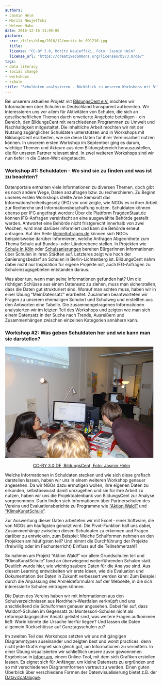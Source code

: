 ```yaml
---
authors: 
- Jasmin Helm
- Moritz Neujeffski
- Helene Hahn
date: 2016-12-16 11:00:00
picture:
  src: /files/blog/2016/12/moritz_bc_091216.jpg
  title: 
  license: "CC-BY 3.0, Moritz Neujeffski, Foto: Jasmin Helm"
  license_url: "https://creativecommons.org/licenses/by/3.0/de/"
tags:
- data literacy
- social change
- workshops
- schule
title: "Schuldaten analysieren - Rückblick zu unseren Workshops mit BildungsCent e.V."
---
```


Bei unserem aktuellen Projekt mit [BildungsCent e.V.](http://www.bildungscent.de/) möchten wir Informationen über Schulen in Deutschland transparent aufbereiten. Wir interessieren uns vor allem für Aktivitäten von Schulen, die sich an gesellschaftlichen Themen durch erweiterte Angebote beteiligen - ein Bereich, den BildungsCent mit verschiedenen Programmen zu Umwelt und Nachhaltigkeit mitgestaltet. Die inhaltliche Arbeit möchten wir mit der Nutzung zugänglicher Schuldaten unterstützen und in Workshops mit BildungsCent erarbeiten, wie sie diese Daten für ihrer Vereinsarbeit nutzen können.
In unserem ersten Workshop im September ging es darum, wichtige Themen und Akteure aus dem Bildungsbereich herauszustellen, die für unseren Partner relevant sind. In zwei weiteren Workshops sind wir nun tiefer in die Daten-Welt eingetaucht. 

### Workshop #1: Schuldaten - Wo sind sie zu finden und was ist zu beachten?
Datenportale enthalten viele Informationen zu diversen Themen, doch gibt es noch andere Wege, Daten anzufragen bzw. zu recherchieren. Zu Beginn unseres ersten Workshops stellte Arne Semsrott das Informationsfreiheitsgesetz (IFG) vor und zeigte, wie NGOs es in ihrer Arbeit zur Recherche und Informationsbeschaffung nutzen. Schuldaten können ebenso per IFG angefragt werden: Über die Plattform [FragdenStaat.de](https://fragdenstaat.de/) können IFG-Anfragen vereinfacht an eine ausgewählte Behörde gestellt werden. Antwortet eine Behörde nicht fristgerecht innerhalb von zwei Wochen, wird man darüber informiert und kann die Behörde erneut anfragen. Auf der Seite [kleineAnfragen.de](https://kleineanfragen.de/) können sich NGOs beispielsweise darüber informieren, welche Anfragen Abgeordnete zum Thema Schule auf Bundes- oder Länderebene stellen. In Projekten wie [Schule in Köln](http://schuleninkoeln.github.io/) oder [Schulsanierungen](http://schulsanierung.tursics.de/) bereiten BürgerInnen Informationen über Schulen in ihren Städten auf. Letzteres zeigt wie hoch der Sanierungsbedarf an Schulen in Berlin-Lichtenberg ist. BildungsCent nahm dabei nicht nur Inspiration für eigene Projekte mit, auch IFG-Anfragen zu Schuleinzugsgebieten entstanden daraus.

Was aber tun, wenn man seine Informationen gefunden hat? Um die richtigen Schlüsse aus einem Datensatz zu ziehen, muss man sicherstellen, dass die Daten gut strukturiert sind. Worauf man achten muss, haben wir in einer Übung “MeinDatensatz” erarbeitet. Zusammen beantworteten wir Fragen zu unserem ehemaligen Schulort und Schulweg und erstellten aus den Antworten eine Tabelle. Die zusammengetragenen Informationen analysierten wir im letzten Teil des Workshops und zeigten wie man sich einem Datensatz in der Suche nach Trends, Ausreißern und Zusammenhängen zwischen einzelnen Kategorien annähern kann.


### Workshop #2: Was geben Schuldaten her und wie kann man sie darstellen?

![BildungsCent](/files/blog/2016/12/Uebung_bc_091216.JPG "BildungsCent")<center>[CC-BY 3.0 DE, BildungsCent, Foto: Jasmin Helm](https://creativecommons.org/licenses/by/3.0/de/)</center>

Welche Informationen in Schuldaten stecken und wie sich diese grafisch darstellen lassen, haben wir uns in einem weiteren Workshop genauer angesehen. Da wir NGOs dazu ermutigen wollen, ihre eigenen Daten zu erkunden, selbstbewusst damit umzugehen und sie für ihre Arbeit zu nutzen, haben wir uns die Projektdatenbank von BildungsCent zur Analyse vorgenommen. Darin finden sich Informationen über Partnerschulen des Vereins und Evaluationsberichte zu Programme wie [“Aktion Wald!”](http://wald.bildungscent.de/) und [“KlimaKunstSchule”](http://klimakunstschule.bildungscent.de/).

Zur Auswertung dieser Daten arbeiteten wir mit Excel - einer Software, die von NGOs am häufigsten genutzt wird. Die Pivot-Funktion half uns dabei, Zusammenhänge zwischen diesen Schuldaten zu erkennen und Fragen darüber zu entwickeln, zum Beispiel: Welche Schulformen nehmen an den Projekten am häufigsten teil? Und nimmt die Durchführung der Projekte (freiwillig oder im Fachunterricht) Einfluss auf die Teilnehmerzahl? 

So nahmen am Projekt “Aktion Wald!” vor allem Grundschulen teil und “KlimaKunstSchule” fand an überwiegend weiterführenden Schulen statt. Deutlich wurde hier, wie wichtig saubere Daten für die Analyse sind. Aus diesem Learning entwickelten wir erste Ideen, wie die Evaluation und Dokumentation der Daten in Zukunft verbessert werden kann: Zum Beispiel durch die Anpassung des Anmeldeformulars auf der Webseite, in die sich interessierte Schulen eintragen können. 

Die Daten des Vereins haben wir mit Informationen aus den Schulverzeichnissen aus Nordrhein-Westfalen verknüpft und uns anschließend die Schulformen genauer angesehen. Dabei fiel auf, dass Waldorf-Schulen im Gegensatz zu Montessori-Schulen nicht als reformpädagogischer Ansatz gelistet sind, was weitere Fragen aufkommen ließ: Worin könnte die Ursache hierfür liegen? Und lassen die Daten allgemein Rückschlüsse auf Ganztagsschulen zu? 

Im zweiten Teil des Workshops setzten wir uns mit gängigen Diagrammtypen auseinander und zeigten best und worst practices, denn nicht jede Grafik eignet sich gleich gut, um Informationen zu vermitteln. In einer Übung visualisierten wir schließlich unsere zuvor gewonnenen Ergebnisse in [Infogr.am](https://infogr.am/), einem Online-Tool, mit dem sich Grafiken erstellen lassen. Es eignet sich für Anfänger, um kleine Datensets zu ergründen und so mit verschiedenen Diagrammformen vertraut zu werden. Einen guten Überblick über verschiedene Formen der Datenvisualisierung bietet z.B. der [Datavizcatalogue](http://datavizcatalogue.com/).

